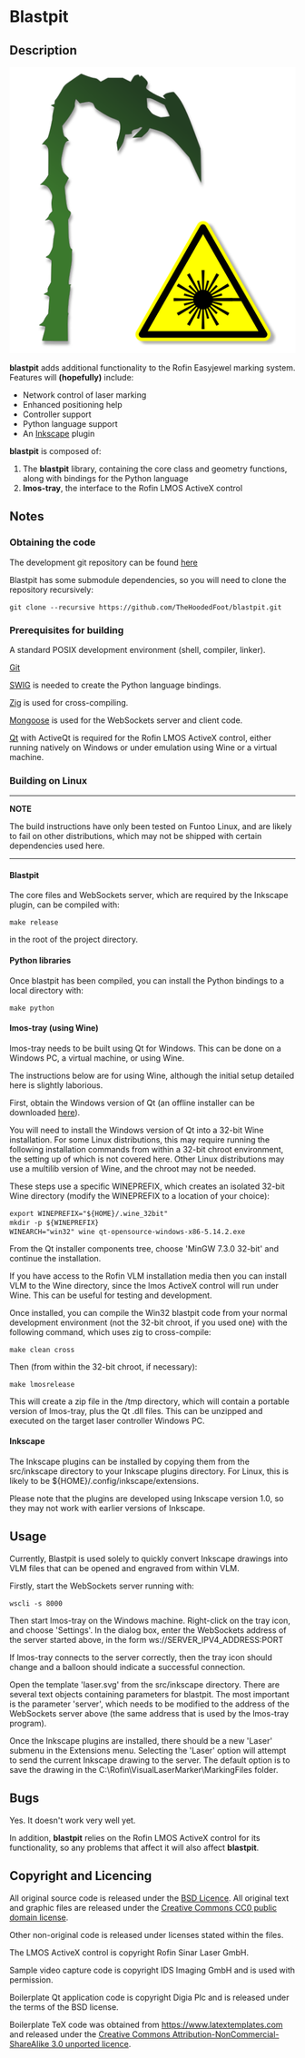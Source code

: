 # Blastpit

## Description

![Tentacle](/res/img/blastpit.svg)

**blastpit** adds additional functionality to the Rofin Easyjewel marking
system. Features will **(hopefully)** include:

* Network control of laser marking
* Enhanced positioning help
* Controller support
* Python language support
* An [Inkscape](https://inkscape.org) plugin

**blastpit** is composed of:

1. The **blastpit** library, containing the core class and geometry functions,
   along with bindings for the Python language
2. **lmos-tray**, the interface to the Rofin LMOS ActiveX control

## Notes

### Obtaining the code

The development git repository can be found
[here](https://github.com/TheHoodedFoot/blastpit.git)

Blastpit has some submodule dependencies, so you will need to clone the
repository recursively:

~~~{.sh}
git clone --recursive https://github.com/TheHoodedFoot/blastpit.git
~~~

### Prerequisites for building

A standard POSIX development environment (shell, compiler, linker).

[Git](https://git-scm.com)

[SWIG](https://www.swig.org) is needed to create the Python language bindings.

[Zig](https://ziglang.org) is used for cross-compiling.

[Mongoose](https://github.com/cesanta/mongoose) is used for the WebSockets
server and client code.

[Qt](https://www.qt.io) with ActiveQt is required for the Rofin LMOS ActiveX
control, either running natively on Windows or under emulation using Wine or a
virtual machine.

### Building on Linux

---
**NOTE**

The build instructions have only been tested on Funtoo Linux, and are likely
to fail on other distributions, which may not be shipped with certain
dependencies used here.

---

#### Blastpit

The core files and WebSockets server, which are required
by the Inkscape plugin, can be compiled with:

~~~{.sh}
make release
~~~

in the root of the project directory.

#### Python libraries

Once blastpit has been compiled, you can install the Python bindings to a local directory with:

~~~{.sh}
make python
~~~

#### lmos-tray (using Wine)

lmos-tray needs to be built using Qt for Windows. This can be done on a Windows
PC, a virtual machine, or using Wine.

The instructions below are for using Wine, although the initial setup detailed
here is slightly laborious.

First, obtain the Windows version of Qt (an offline installer can be downloaded
[here](https://download.qt.io/archive/qt/5.14/5.14.2/qt-opensource-windows-x86-5.14.2.exe)).

You will need to install the Windows version of Qt into a 32-bit Wine
installation. For some Linux distributions, this may require running the
following installation commands from within a 32-bit chroot environment, the
setting up of which is not covered here. Other Linux distributions may use a
multilib version of Wine, and the chroot may not be needed.

These steps use a specific WINEPREFIX, which creates an isolated 32-bit
Wine directory (modify the WINEPREFIX to a location of your choice):

~~~{.sh}
export WINEPREFIX="${HOME}/.wine_32bit"
mkdir -p ${WINEPREFIX}
WINEARCH="win32" wine qt-opensource-windows-x86-5.14.2.exe
~~~

From the Qt installer components tree, choose 'MinGW 7.3.0 32-bit' and continue
the installation.

If you have access to the Rofin VLM installation media then you can install VLM
to the Wine directory, since the lmos ActiveX control will run under Wine. This
can be useful for testing and development.

Once installed, you can compile the Win32 blastpit code from your normal
development environment (not the 32-bit chroot, if you used one) with the
following command, which uses zig to cross-compile:

~~~{.sh}
make clean cross
~~~

Then (from within the 32-bit chroot, if necessary):

~~~{.sh}
make lmosrelease
~~~

This will create a zip file in the /tmp directory, which will contain a
portable version of lmos-tray, plus the Qt .dll files. This can be unzipped and
executed on the target laser controller Windows PC.

#### Inkscape

The Inkscape plugins can be installed by copying them from the src/inkscape
directory to your Inkscape plugins directory. For Linux, this is likely to be
${HOME}/.config/inkscape/extensions.

Please note that the plugins are developed using Inkscape version 1.0, so they
may not work with earlier versions of Inkscape.

## Usage

Currently, Blastpit is used solely to quickly convert Inkscape drawings into
VLM files that can be opened and engraved from within VLM.

Firstly, start the WebSockets server running with:

~~~{.sh}
wscli -s 8000
~~~

Then start lmos-tray on the Windows machine. Right-click on the tray icon,
and choose 'Settings'. In the dialog box, enter the WebSockets address of
the server started above, in the form ws://SERVER_IPV4_ADDRESS:PORT

If lmos-tray connects to the server correctly, then the tray icon should change
and a balloon should indicate a successful connection.

Open the template 'laser.svg' from the src/inkscape directory. There are
several text objects containing parameters for blastpit. The most important is
the parameter 'server', which needs to be modified to the address of the
WebSockets server above (the same address that is used by the lmos-tray
program).

Once the Inkscape plugins are installed, there should be a new 'Laser' submenu
in the Extensions menu. Selecting the 'Laser' option will attempt to send the
current Inkscape drawing to the server. The default option is to save the
drawing in the C:\Rofin\VisualLaserMarker\MarkingFiles folder.

## Bugs

Yes. It doesn't work very well yet.

In addition, **blastpit** relies on the Rofin LMOS ActiveX control for its
functionality, so any problems that affect it will also affect **blastpit**.

## Copyright and Licencing

All original source code is released under the [BSD Licence](https://opensource.org/licenses/BSD-3-Clause).
All original text and graphic files are released under the [Creative Commons
CC0 public domain license](https://creativecommons.org/publicdomain/zero/1.0).

Other non-original code is released under licenses stated within the files.

The LMOS ActiveX control is copyright Rofin Sinar Laser GmbH.

Sample video capture code is copyright IDS Imaging GmbH and is used with permission.

Boilerplate Qt application code is copyright Digia Plc and is released under
the terms of the BSD license.

Boilerplate TeX code was obtained from https://www.latextemplates.com and
released under the [Creative Commons Attribution-NonCommercial-ShareAlike 3.0
unported licence](https://creativecommons.org/licenses/by-nc-sa/3.0/).
